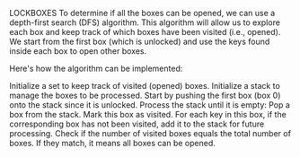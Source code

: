 LOCKBOXES
To determine if all the boxes can be opened, we can use a depth-first search (DFS) algorithm. This algorithm will allow us to explore each box and keep track of which boxes have been visited (i.e., opened). We start from the first box (which is unlocked) and use the keys found inside each box to open other boxes.

Here's how the algorithm can be implemented:

Initialize a set to keep track of visited (opened) boxes.
Initialize a stack to manage the boxes to be processed. Start by pushing the first box (box 0) onto the stack since it is unlocked.
Process the stack until it is empty:
Pop a box from the stack.
Mark this box as visited.
For each key in this box, if the corresponding box has not been visited, add it to the stack for future processing.
Check if the number of visited boxes equals the total number of boxes. If they match, it means all boxes can be opened.